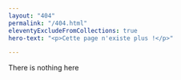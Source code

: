 ```yaml
---
layout: "404"
permalink: "/404.html"
eleventyExcludeFromCollections: true
hero-text: "<p>Cette page n'existe plus !</p>"

---
```

There is nothing here